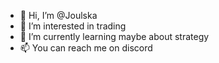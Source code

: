 - 👋 Hi, I’m @Joulska
- 👀 I’m interested in trading
- 🌱 I’m currently learning maybe about strategy
- 📫 You can reach me on discord

<!---
Joulska/Joulska is a ✨ special ✨ repository because its `README.md` (this file) appears on your GitHub profile.
You can click the Preview link to take a look at your changes.
--->
